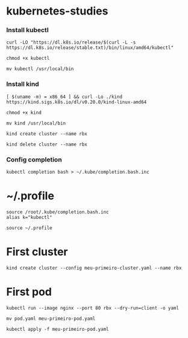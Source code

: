 # kubernetes-studies

### Install kubectl

```
curl -LO "https://dl.k8s.io/release/$(curl -L -s https://dl.k8s.io/release/stable.txt)/bin/linux/amd64/kubectl"
```

```
chmod +x kubectl
```

```
mv kubectl /usr/local/bin
```

### Install kind

```
[ $(uname -m) = x86_64 ] && curl -Lo ./kind https://kind.sigs.k8s.io/dl/v0.20.0/kind-linux-amd64
```

```
chmod +x kind
```

```
mv kind /usr/local/bin
```

```
kind create cluster --name rbx
```

```
kind delete cluster --name rbx
```

### Config completion

```
kubectl completion bash > ~/.kube/completion.bash.inc
```

# ~/.profile

```
source /root/.kube/completion.bash.inc
alias k="kubectl"
```

```
source ~/.profile
```

# First cluster

```
kind create cluster --config meu-primeiro-cluster.yaml --name rbx
```

# First pod

```
kubectl run --image nginx --port 80 rbx --dry-run=client -o yaml
```

```
mv pod.yaml meu-primeiro-pod.yaml
```

```
kubectl apply -f meu-primeiro-pod.yaml
```